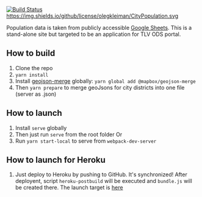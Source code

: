 [![Build Status](https://travis-ci.org/olegkleiman/CityPopulation.svg?branch=master)](https://travis-ci.org/olegkleiman/CityPopulation)
https://img.shields.io/github/license/olegkleiman/CityPopulation.svg

Population data is taken from publicly accessible [Google Sheets](https://docs.google.com/spreadsheets/d/1GJWgz04VTdJIPT5y4N8qkY-fkNc3lvbxATv8TeC-deA/edit#gid=849134337). This is a stand-alone site but targeted to be an application for TLV ODS portal.

## How to build
1. Clone the repo
2. <code>yarn install</code>
3. Install [geojson-merge](https://github.com/mapbox/geojson-merge#cli) globally: <code>yarn global add @mapbox/geojson-merge</code>
3. Then <code>yarn prepare</code> to merge geoJsons for city districts into one file (server as .json)
## How to launch
1. Install <code>serve</code> globally
2. Then just run <code>serve</code> from the root folder
Or
1. Run <code>yarn start-local</code> to serve from <code>webpack-dev-server</code>
## How to launch for Heroku
1.  Just deploy to Heroku by pushing to GitHub. It's synchronized! After deployent, script <code>heroku-postbuild</code> will be executed and <code>bundle.js</code> will be created there. The launch target is [here](https://tlvpopulation.herokuapp.com/dist/)

